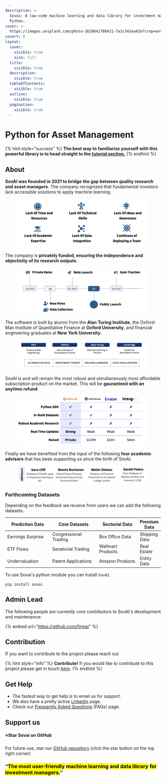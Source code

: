 ```yaml
---
description: >-
  Sovai: A low-code machine learning and data library for investment managers in
  Python.
cover: >-
  https://images.unsplash.com/photo-1620641788421-7a1c342ea42e?crop=entropy&cs=tinysrgb&fm=jpg&ixid=MnwxOTcwMjR8MHwxfHNlYXJjaHw1fHxncmFkaWVudHxlbnwwfHx8fDE2NzY4NTQ4Mjk&ixlib=rb-4.0.3&q=80
coverY: 0
layout:
  cover:
    visible: true
    size: full
  title:
    visible: true
  description:
    visible: true
  tableOfContents:
    visible: true
  outline:
    visible: true
  pagination:
    visible: true
---
```


# Python for Asset Management

{% hint style="success" %}
**The best way to familiarize yourself with this powerful library is to head straight to the**[ **tutorial section.**](./#tutorials)&#x20;
{% endhint %}

## About

**SovAI was founded in 2021 to bridge the gap between quality research and asset managers.** The company recognized that fundamental investors lack accessible solutions to apply machine learning.

<figure><img src=".gitbook/assets/image (55).png" alt=""><figcaption></figcaption></figure>

The company is **privately funded, ensuring the independence and objectivity of its research outputs.**

<figure><img src=".gitbook/assets/image (47).png" alt=""><figcaption></figcaption></figure>

The software is built by alumni from the **Alan Turing Institute**, the Oxford-Man Institute of Quantitative Finance at **Oxford University**, and financial engineering graduates at **New York University**.

<figure><img src=".gitbook/assets/image (45).png" alt=""><figcaption></figcaption></figure>

SovAI is and will remain the most robust and simultaneously most affordable subscription product on the market. This will be **gauranteed with an anytime refund**.&#x20;

<figure><img src=".gitbook/assets/image (48).png" alt=""><figcaption></figcaption></figure>

Finally we have benefited from the input of the following **four academic advisors** that has been supporting us since the birth of SovAI.

<figure><img src=".gitbook/assets/image (53).png" alt=""><figcaption></figcaption></figure>

### Forthcoming Datasets

Depending on the feedback we receive from users we can add the following datasets.

<table><thead><tr><th width="183">Prediction Data</th><th width="210">Core Datasets</th><th width="213">Sectorial Data</th><th>Premium Data</th></tr></thead><tbody><tr><td>Earnings Surprise</td><td>Congressional Trading</td><td>Box Office Data</td><td>Shipping Data</td></tr><tr><td>ETF Flows</td><td>Senatorial Trading</td><td>Wallmart Products</td><td>Real Estate</td></tr><tr><td>Undervaluation</td><td>Patent Applications</td><td>Amazon Products</td><td>Entity Data</td></tr></tbody></table>



To use Sovai's python module you can install `SovAI`.

```
pip install sovai
```

## Admin Lead

The following people are currently core contributors to SovAI's development and maintenance:

{% embed url="https://github.com/firmai" %}

## Contribution

If you want to contribute to the project please reach out

{% hint style="info" %}
**Contribute!** If you would like to contribute to this project please get in touch [here](https://github.com/sovai-research/sovai-subscribe/issues).&#x20;
{% endhint %}

## Get Help

* The fastest way to get help is to email us for support.&#x20;
* We also have a pretty active [Linkedin](https://www.linkedin.com/company/sovai/) page.
* Check our [Frequently Asked Questions](broken-reference) (FAQs) page.



## Support us

#### :star:Star **Sovai** on GitHub <a href="#star-fastapi-in-github" id="star-fastapi-in-github"></a>

For future use, star our [GitHub repository](https://sov.ai/#pricing) (click the star button on the top right corner)

### “<mark style="background-color:yellow;">The most user-friendly</mark> <mark style="background-color:yellow;"></mark><mark style="background-color:yellow;">**machine learning**</mark> <mark style="background-color:yellow;"></mark><mark style="background-color:yellow;">and</mark> <mark style="background-color:yellow;"></mark><mark style="background-color:yellow;">**data library**</mark> <mark style="background-color:yellow;"></mark><mark style="background-color:yellow;">for investment managers.</mark>”

